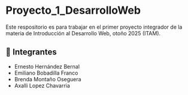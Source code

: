 # Proyecto_1_DesarrolloWeb
Este respositorio es para trabajar en el primer proyecto integrador de la materia de Introducción al Desarrollo Web, otoño 2025 (ITAM).

## 👥 Integrantes

- Ernesto Hernández Bernal
- Emiliano Bobadilla Franco
- Brenda Montaño Oseguera
- Axalli Lopez Chavarria
